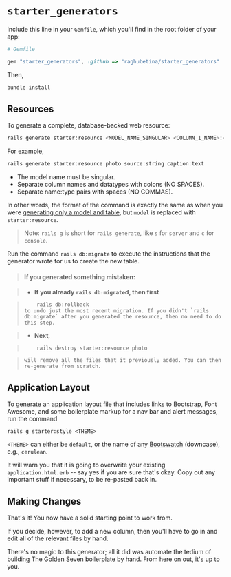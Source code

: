 # `starter_generators`

Include this line in your `Gemfile`, which you'll find in the root folder of your app:

```ruby
# Gemfile

gem "starter_generators", :github => "raghubetina/starter_generators"
```

Then, 

```bash
bundle install
```

## Resources

To generate a complete, database-backed web resource:

```bash
rails generate starter:resource <MODEL_NAME_SINGULAR> <COLUMN_1_NAME>:<COLUMN_1_DATATYPE> <COLUMN_2_NAME>:<COLUMN_2_DATATYPE> # etc
```

For example,

```bash
rails generate starter:resource photo source:string caption:text
```

 - The model name must be singular. 
 - Separate column names and datatypes with colons (NO SPACES).
 - Separate name:type pairs with spaces (NO COMMAS).

In other words, the format of the command is exactly the same as when you were [generating only a model and table](crud-with-ruby.md#adding-tables-to-the-database), but `model` is replaced with `starter:resource`.

> Note: `rails g` is short for `rails generate`, like `s` for `server` and `c` for `console`.

Run the command `rails db:migrate` to execute the instructions that the generator wrote for us to create the new table.

> #### If you generated something mistaken:

>  - **If you already  `rails db:migrate`d, then first**

>         rails db:rollback
>     to undo just the most recent migration. If you didn't `rails db:migrate` after you generated the resource, then no need to do this step.

>  - **Next**,

>         rails destroy starter:resource photo

>     will remove all the files that it previously added. You can then re-generate from scratch.

## Application Layout

To generate an application layout file that includes links to Bootstrap, Font Awesome, and some boilerplate markup for a nav bar and alert messages, run the command

    rails g starter:style <THEME>

`<THEME>` can either be `default`, or the name of any [Bootswatch](http://bootswatch.com) (downcase), e.g., `cerulean`.

It will warn you that it is going to overwrite your existing `application.html.erb` -- say yes if you are sure that's okay. Copy out any important stuff if necessary, to be re-pasted back in.

## Making Changes

That's it! You now have a solid starting point to work from.

If you decide, however, to add a new column, then you'll have to go in and edit all of the relevant files by hand.

There's no magic to this generator; all it did was automate the tedium of building The Golden Seven boilerplate by hand. From here on out, it's up to you.

